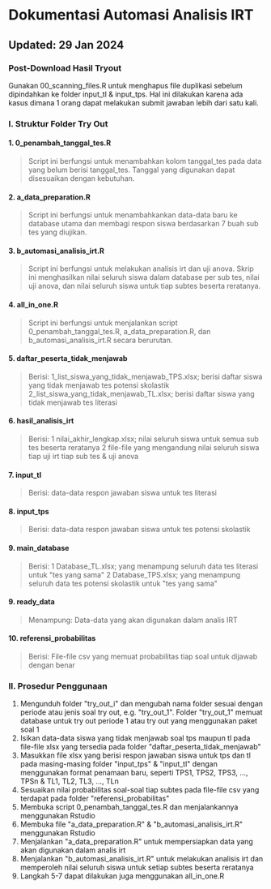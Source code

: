 # Dokumentasi Automasi Analisis IRT
## Updated: 29 Jan 2024

### Post-Download Hasil Tryout
Gunakan 00_scanning_files.R untuk menghapus file duplikasi sebelum dipindahkan ke folder input_tl & input_tps. Hal ini dilakukan karena ada kasus dimana 1 orang dapat melakukan submit jawaban lebih dari satu kali.

### I. Struktur Folder Try Out
#### 1. 0_penambah_tanggal_tes.R
>Script ini berfungsi untuk menambahkan kolom tanggal_tes pada data yang belum berisi tanggal_tes. Tanggal yang digunakan dapat disesuaikan dengan kebutuhan.
#### 2. a_data_preparation.R
>Script ini berfungsi untuk menambahkankan data-data baru ke database utama dan membagi respon siswa berdasarkan 7 buah sub tes yang diujikan.
#### 3. b_automasi_analisis_irt.R
>Script ini berfungsi untuk melakukan analisis irt dan uji anova. Skrip ini menghasilkan nilai seluruh siswa dalam database per sub tes, nilai uji anova, dan nilai seluruh siswa untuk tiap subtes beserta reratanya.
#### 4. all_in_one.R
>Script ini berfungsi untuk menjalankan script 0_penambah_tanggal_tes.R, a_data_preparation.R, dan b_automasi_analisis_irt.R secara berurutan.
#### 5. daftar_peserta_tidak_menjawab
>Berisi:
1_list_siswa_yang_tidak_menjawab_TPS.xlsx; berisi daftar siswa yang tidak menjawab tes potensi skolastik
2_list_siswa_yang_tidak_menjawab_TL.xlsx; berisi daftar siswa yang tidak menjawab tes literasi
#### 6. hasil_analisis_irt
>Berisi:
1 nilai_akhir_lengkap.xlsx; nilai seluruh siswa untuk semua sub tes beserta reratanya
2 file-file yang mengandung nilai seluruh siswa tiap uji irt tiap sub tes & uji anova
#### 7. input_tl
>Berisi:
data-data respon jawaban siswa untuk tes literasi
#### 8. input_tps
>Berisi:
data-data respon jawaban siswa untuk tes potensi skolastik
#### 9. main_database
>Berisi:
1 Database_TL.xlsx; yang menampung seluruh data tes literasi untuk "tes yang sama"
2 Database_TPS.xlsx; yang menampung seluruh data tes potensi skolastik untuk "tes yang sama"
#### 9. ready_data
>Menampung:
Data-data yang akan digunakan dalam analis IRT
#### 10. referensi_probabilitas
>Berisi:
File-file csv yang memuat probabilitas tiap soal untuk dijawab dengan benar

### II. Prosedur Penggunaan
1. Mengunduh folder "try_out_i" dan mengubah nama folder sesuai dengan periode atau jenis soal try out, e.g. "try_out_1". Folder "try_out_1" memuat database untuk try out periode 1 atau try out yang menggunakan paket soal 1
1. Isikan data-data siswa yang tidak menjawab soal tps maupun tl pada file-file xlsx yang tersedia pada folder "daftar_peserta_tidak_menjawab"
2. Masukkan file xlsx yang berisi respon jawaban siswa untuk tps dan tl pada masing-masing folder "input_tps" & "input_tl" dengan menggunakan format penamaan baru, seperti TPS1, TPS2, TPS3, ..., TPSn & TL1, TL2, TL3, ..., TLn
3. Sesuaikan nilai probabilitas soal-soal tiap subtes pada file-file csv yang terdapat pada folder "referensi_probabilitas"
4. Membuka script 0_penambah_tanggal_tes.R dan menjalankannya menggunakan Rstudio
5. Membuka file "a_data_preparation.R" & "b_automasi_analisis_irt.R" menggunakan Rstudio
6. Menjalankan "a_data_preparation.R" untuk mempersiapkan data yang akan digunakan dalam analis irt
7. Menjalankan "b_automasi_analisis_irt.R" untuk melakukan analisis irt dan memperoleh nilai seluruh siswa untuk setiap subtes beserta reratanya
8. Langkah 5-7 dapat dilakukan juga menggunakan all_in_one.R
